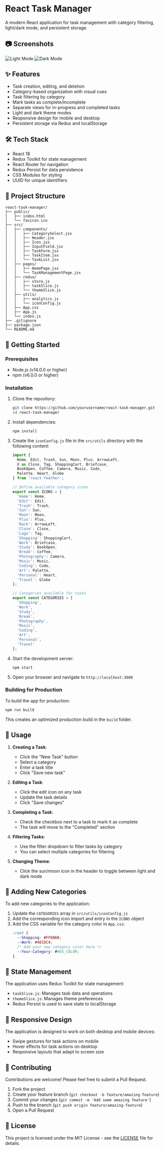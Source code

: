 # React Task Manager

A modern React application for task management with category filtering, light/dark mode, and persistent storage.

## 📷 Screenshots

![Light Mode](https://via.placeholder.com/800x450?text=Task+Manager+Light+Mode)
![Dark Mode](https://via.placeholder.com/800x450?text=Task+Manager+Dark+Mode)

## ✨ Features

- Task creation, editing, and deletion
- Category-based organization with visual cues
- Task filtering by category
- Mark tasks as complete/incomplete
- Separate views for in-progress and completed tasks
- Light and dark theme modes
- Responsive design for mobile and desktop
- Persistent storage via Redux and localStorage

## 🛠️ Tech Stack

- React 18
- Redux Toolkit for state management
- React Router for navigation
- Redux Persist for data persistence
- CSS Modules for styling
- UUID for unique identifiers

## 📂 Project Structure

```
react-task-manager/
├── public/
│   ├── index.html
│   └── favicon.ico
├── src/
│   ├── components/
│   │   ├── CategorySelect.jsx
│   │   ├── Header.jsx
│   │   ├── Icon.jsx
│   │   ├── InputField.jsx
│   │   ├── TaskForm.jsx
│   │   ├── TaskItem.jsx
│   │   └── TaskList.jsx
│   ├── pages/
│   │   ├── HomePage.jsx
│   │   └── TaskManagementPage.jsx
│   ├── redux/
│   │   ├── store.js
│   │   ├── taskSlice.js
│   │   └── themeSlice.js
│   ├── utils/
│   │   ├── analytics.js
│   │   └── iconConfig.js
│   ├── App.css
│   ├── App.js
│   └── index.js
├── .gitignore
├── package.json
└── README.md
```

## 🚀 Getting Started

### Prerequisites

- Node.js (v14.0.0 or higher)
- npm (v6.0.0 or higher)

### Installation

1. Clone the repository:
   ```bash
   git clone https://github.com/yourusername/react-task-manager.git
   cd react-task-manager
   ```

2. Install dependencies:
   ```bash
   npm install
   ```

3. Create the `iconConfig.js` file in the `src/utils` directory with the following content:
   ```javascript
   import { 
     Home, Edit, Trash, Sun, Moon, Plus, ArrowLeft, 
     X as Close, Tag, ShoppingCart, Briefcase, 
     BookOpen, Coffee, Camera, Music, Code, 
     Palette, Heart, Globe
   } from 'react-feather';

   // Define available category icons
   export const ICONS = {
     'Home': Home,
     'Edit': Edit,
     'Trash': Trash,
     'Sun': Sun,
     'Moon': Moon,
     'Plus': Plus,
     'Back': ArrowLeft,
     'Close': Close,
     'Logo': Tag,
     'Shopping': ShoppingCart,
     'Work': Briefcase,
     'Study': BookOpen,
     'Break': Coffee,
     'Photography': Camera,
     'Music': Music,
     'Coding': Code,
     'Art': Palette,
     'Personal': Heart,
     'Travel': Globe
   };

   // Categories available for tasks
   export const CATEGORIES = [
     'Shopping', 
     'Work', 
     'Study', 
     'Break', 
     'Photography', 
     'Music', 
     'Coding', 
     'Art', 
     'Personal', 
     'Travel'
   ];
   ```

4. Start the development server:
   ```bash
   npm start
   ```

5. Open your browser and navigate to `http://localhost:3000`

### Building for Production

To build the app for production:

```bash
npm run build
```

This creates an optimized production build in the `build` folder.

## 📝 Usage

1. **Creating a Task**:
   - Click the "New Task" button
   - Select a category
   - Enter a task title
   - Click "Save new task"

2. **Editing a Task**:
   - Click the edit icon on any task
   - Update the task details
   - Click "Save changes"

3. **Completing a Task**:
   - Check the checkbox next to a task to mark it as complete
   - The task will move to the "Completed" section

4. **Filtering Tasks**:
   - Use the filter dropdown to filter tasks by category
   - You can select multiple categories for filtering

5. **Changing Theme**:
   - Click the sun/moon icon in the header to toggle between light and dark mode

## 🧩 Adding New Categories

To add new categories to the application:

1. Update the `CATEGORIES` array in `src/utils/iconConfig.js`
2. Add the corresponding icon import and entry in the `ICONS` object
3. Add the CSS variable for the category color in `App.css`:
   ```css
   :root {
     --Shopping: #FF6B6B;
     --Work: #4ECDC4;
     /* Add your new category color here */
     --Your-Category: #HEX_COLOR;
   }
   ```

## 🔄 State Management

The application uses Redux Toolkit for state management:
- `taskSlice.js`: Manages task data and operations
- `themeSlice.js`: Manages theme preferences
- Redux Persist is used to save state to localStorage

## 📱 Responsive Design

The application is designed to work on both desktop and mobile devices:
- Swipe gestures for task actions on mobile
- Hover effects for task actions on desktop
- Responsive layouts that adapt to screen size

## 🤝 Contributing

Contributions are welcome! Please feel free to submit a Pull Request.

1. Fork the project
2. Create your feature branch (`git checkout -b feature/amazing-feature`)
3. Commit your changes (`git commit -m 'Add some amazing feature'`)
4. Push to the branch (`git push origin feature/amazing-feature`)
5. Open a Pull Request

## 📄 License

This project is licensed under the MIT License - see the [LICENSE](LICENSE) file for details.
